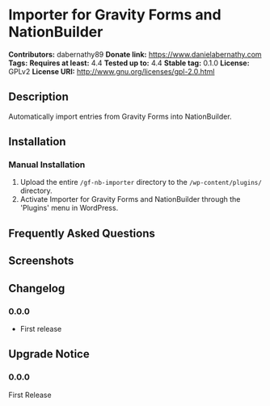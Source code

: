 # Importer for Gravity Forms and NationBuilder #
**Contributors:**      dabernathy89
**Donate link:**       https://www.danielabernathy.com
**Tags:**
**Requires at least:** 4.4
**Tested up to:**      4.4
**Stable tag:**        0.1.0
**License:**           GPLv2
**License URI:**       http://www.gnu.org/licenses/gpl-2.0.html

## Description ##

Automatically import entries from Gravity Forms into NationBuilder.

## Installation ##

### Manual Installation ###

1. Upload the entire `/gf-nb-importer` directory to the `/wp-content/plugins/` directory.
2. Activate Importer for Gravity Forms and NationBuilder through the 'Plugins' menu in WordPress.

## Frequently Asked Questions ##


## Screenshots ##


## Changelog ##

### 0.0.0 ###
* First release

## Upgrade Notice ##

### 0.0.0 ###
First Release
